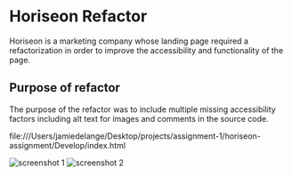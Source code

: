 # Horiseon Refactor

Horiseon is a marketing company whose landing page required a refactorization in order to improve the accessibility and functionality of the page.

## Purpose of refactor

The purpose of the refactor was to include multiple missing accessibility factors including alt text for images and comments in the source code.

file:///Users/jamiedelange/Desktop/projects/assignment-1/horiseon-assignment/Develop/index.html

![screenshot 1](.//Users/jamiedelange/Desktop/projects/assignment-1/horiseon-assignment/horiseon-ss1.png)
![screenshot 2](.//Users/jamiedelange/Desktop/projects/assignment-1/horiseon-assignment/horiseon-ss2.png)
